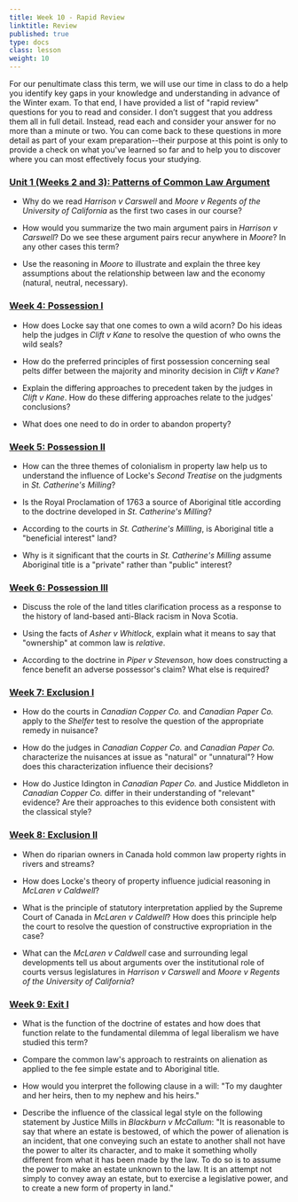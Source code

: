 ```yaml
---
title: Week 10 - Rapid Review
linktitle: Review
published: true
type: docs
class: lesson
weight: 10
---
```


For our penultimate class this term, we will use our time in class to do a help you identify key gaps in your knowledge and understanding in advance of the Winter exam. To that end, I have provided a list of "rapid review" questions for you to read and consider. I don’t suggest that you address them all in full detail. Instead, read each and consider your answer for no more than a minute or two. You can come back to these questions in more detail as part of your exam preparation--their purpose at this point is only to provide a check on what you've learned so far and to help you to discover where you can most effectively focus your studying.

### [Unit 1 (Weeks 2 and 3): Patterns of Common Law Argument](../week2)

- Why do we read *Harrison v Carswell* and *Moore v Regents of the University of California* as the first two cases in our course? 

- How would you summarize the two main argument pairs in *Harrison v Carswell*? Do we see these argument pairs recur anywhere in *Moore*? In any other cases this term?

- Use the reasoning in *Moore* to illustrate and explain the three key assumptions about the relationship between law and the economy (natural, neutral, necessary).

### [Week 4: Possession I](../week4)

- How does Locke say that one comes to own a wild acorn? Do his ideas help the judges in *Clift v Kane* to resolve the question of who owns the wild seals? 

- How do the preferred principles of first possession concerning seal pelts differ between the majority and minority decision in *Clift v Kane*? 

- Explain the differing approaches to precedent taken by the judges in *Clift v Kane*. How do these differing approaches relate to the judges' conclusions? 

- What does one need to do in order to abandon property? 

### [Week 5: Possession II](../week5)

- How can the three themes of colonialism in property law help us to understand the influence of Locke's *Second Treatise* on the judgments in *St. Catherine's Milling*?

- Is the Royal Proclamation of 1763 a source of Aboriginal title according to the doctrine developed in *St. Catherine's Milling*? 

- According to the courts in *St. Catherine's Millling*, is Aboriginal title a "beneficial interest" land? 

- Why is it significant that the courts in *St. Catherine's Milling* assume Aboriginal title is a "private" rather than "public" interest? 

### [Week 6: Possession III](../week6)

- Discuss the role of the land titles clarification process as a response to the history of land-based anti-Black racism in Nova Scotia.

- Using the facts of *Asher v Whitlock*, explain what it means to say that "ownership" at common law is *relative*.

- According to the doctrine in *Piper v Stevenson*, how does constructing a fence benefit an adverse possessor's claim? What else is required? 

### [Week 7: Exclusion I](../week7)

- How do the courts in *Canadian Copper Co.* and *Canadian Paper Co.* apply to the *Shelfer* test to resolve the question of the appropriate remedy in nuisance?

- How do the judges in *Canadian Copper Co.* and *Canadian Paper Co.* characterize the nuisances at issue as "natural" or "unnatural"? How does this characterization influence their decisions?

- How do Justice Idington in *Canadian Paper Co.* and Justice Middleton in *Canadian Copper Co.* differ in their understanding of "relevant" evidence? Are their approaches to this evidence both consistent with the classical style? 

### [Week 8: Exclusion II](../week8)

- When do riparian owners in Canada hold common law property rights in rivers and streams? 

- How does Locke's theory of property influence judicial reasoning in *McLaren v Caldwell*? 

- What is the principle of statutory interpretation applied by the Supreme Court of Canada in *McLaren v Caldwell*? How does this principle help the court to resolve the question of constructive expropriation in the case? 

- What can the *McLaren v Caldwell* case and surrounding legal developments tell us about arguments over the institutional role of courts versus legislatures in *Harrison v Carswell* and *Moore v Regents of the University of California*? 

### [Week 9: Exit I](../week9)

- What is the function of the doctrine of estates and how does that function relate to the fundamental dilemma of legal liberalism we have studied this term? 

- Compare the common law's approach to restraints on alienation as applied to the fee simple estate and to Aboriginal title.

- How would you interpret the following clause in a will: "To my daughter and her heirs, then to my nephew and his heirs."

- Describe the influence of the classical legal style on the following statement by Justice Mills in *Blackburn v McCallum*: "It is reasonable to say that where an estate is bestowed, of which the power of alienation is an incident, that one conveying such an estate to another shall not have the power to alter its character, and to make it something wholly different from what it has been made by the law. To do so is to assume the power to make an estate unknown to the law. It is an attempt not simply to convey away an estate, but to exercise a legislative power, and to create a new form of property in land."


